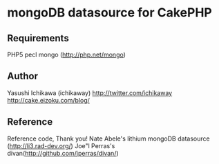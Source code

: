 # mongoDB datasource for CakePHP

## Requirements
PHP5
pecl mongo (http://php.net/mongo)

## Author
Yasushi Ichikawa (ichikaway)
http://twitter.com/ichikaway
http://cake.eizoku.com/blog/

## Reference
Reference code, Thank you!
Nate Abele's lithium mongoDB datasource (http://li3.rad-dev.org/)
Joe"l Perras's divan(http://github.com/jperras/divan/)

